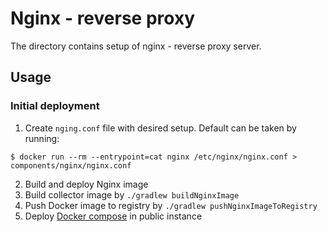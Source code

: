 # Nginx - reverse proxy

The directory contains setup of nginx - reverse proxy server.

## Usage

### Initial deployment

1. Create `nging.conf` file with desired setup. Default can be taken by running:
```
$ docker run --rm --entrypoint=cat nginx /etc/nginx/nginx.conf > components/nginx/nginx.conf
```

2. Build and deploy Nginx image
3. Build collector image by `./gradlew buildNginxImage`
4. Push Docker image to registry by `./gradlew pushNginxImageToRegistry`
5. Deploy [Docker compose](docker_compose_ngninx.yaml) in public instance
